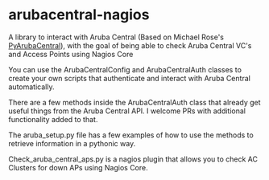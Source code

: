 # arubacentral-nagios
A library to interact with Aruba Central (Based on Michael Rose's [PyArubaCentral](https://pypi.org/project/pyarubacentral/)), with the goal of being able to check Aruba Central VC's and Access Points using Nagios Core

You can use the ArubaCentralConfig and ArubaCentralAuth classes to create your own scripts that authenticate and interact with Aruba Central automatically. 

There are a few methods inside the ArubaCentralAuth class that already get useful things from the Aruba Central API. I welcome PRs with additional functionality added to that. 

The aruba_setup.py file has a few examples of how to use the methods to retrieve information in a pythonic way.

Check_aruba_central_aps.py is a nagios plugin that allows you to check AC Clusters for down APs using Nagios Core.
